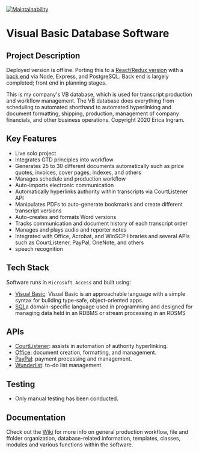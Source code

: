 [![Maintainability](https://api.codeclimate.com/v1/badges/06260d9e8729d5d17f2a/maintainability)](https://codeclimate.com/github/evoingram/vbDatabase/maintainability)

# Visual Basic Database Software

## Project Description

Deployed version is offline.  Porting this to a [React/Redux version](https://github.com/evoingram/webapp-frontend) with a [back end](https://github.com/evoingram/webapp-backend) via Node, Express, and PostgreSQL.  Back end is largely completed; front end in planning stages.

This is my company's VB database, which is used for transcript production and workflow management.  The VB database does everything from scheduling to automated shorthand to automated hyperlinking and document formatting, shipping, production, management of company financials, and other business operations.  Copyright 2020 Erica Ingram.

## Key Features

- Live solo project
- Integrates GTD principles into workflow
- Generates 25 to 30 different documents automatically such as price quotes, invoices, cover pages, indexes, and others
- Manages schedule and production workflow
- Auto-imports electronic communication
- Automatically hyperlinks authority within transcripts via CourtListener API
- Manipulates PDFs to auto-generate bookmarks and create different transcript versions
- Auto-creates and formats Word versions
- Tracks communication and document history of each transcript order
- Manages and plays audio and reporter notes
- Integrated with Office, Acrobat, and WinSCP libraries and several APIs such as CourtListener, PayPal, OneNote, and others
- speech recognition

## Tech Stack

Software runs in `Microsoft Access` and built using:

- [Visual Basic](https://github.com/dotnet/vblang): Visual Basic is an approachable language with a simple syntax for building type-safe, object-oriented apps.
- [SQL](https://en.wikipedia.org/wiki/SQL)a domain-specific language used in programming and designed for managing data held in an RDBMS or stream processing in an RDSMS

## APIs

- [CourtListener](http://courtlistener.com/):  assists in automation of authority hyperlinking.
- [Office](https://docs.microsoft.com/en-us/previous-versions/office/office-365-api/):  document creation, formatting, and management.
- [PayPal](https://developer.paypal.com/home/):  payment processing and management.
- [Wunderlist](https://developer.wunderlist.com/):  to-do list management.
   
## Testing

- Only manual testing has been conducted.

## Documentation

Check out the [Wiki](https://github.com/evoingram/vbDatabase/wiki) for more info on general production workflow, file and ffolder organization, database-related information, templates, classes, modules and various functions within the software.
